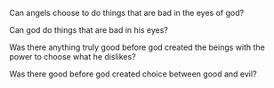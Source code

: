 Can angels choose to do things that are bad in the eyes of god?

Can god do things that are bad in his eyes?

Was there anything truly good before god created the beings with the power to choose what he dislikes?

Was there good before god created choice between good and evil?